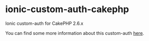 # ionic-custom-auth-cakephp
Ionic custom-auth for CakePHP 2.6.x

You can find some more information about this custom-auth <a href="https://www.doonot.com/custom-auth-backend-for-ionic-auth-using-cakephp/">here</a>.
